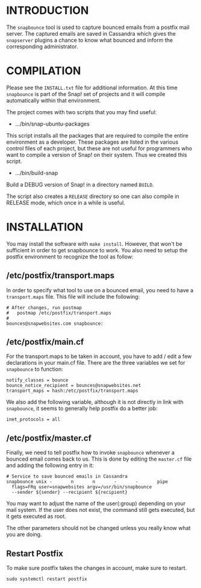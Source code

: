 

INTRODUCTION
============

The `snapbounce` tool is used to capture bounced emails from a postfix
mail server. The captured emails are saved in Cassandra which gives
the `snapserver` plugins a chance to know what bounced and inform
the corresponding administrator.


COMPILATION
===========

Please see the `INSTALL.txt` file for additional information. At this
time `snapbounce` is part of the Snap! set of projects and it will
compile automatically within that environment.

The project comes with two scripts that you may find useful:

* .../bin/snap-ubuntu-packages

This script installs all the packages that are required to compile
the entire environment as a developer. These packages are listed
in the various control files of each project, but these are not
useful for programmers who want to compile a version of Snap! on
their system. Thus we created this script.

* .../bin/build-snap

Build a DEBUG version of Snap! in a directory named `BUILD`.

The script also creates a `RELEASE` directory so one can also
compile in RELEASE mode, which once in a while is useful.


INSTALLATION
============

You may install the software with `make install`. However,
that won't be sufficient in order to get snapbounce to work.
You also need to setup the postfix environment to recognize
the tool as follow:


## /etc/postfix/transport.maps

In order to specify what tool to use on a bounced email, you
need to have a `transport.maps` file. This file will include
the following:

    # After changes, run postmap
    #   postmap /etc/postfix/transport.maps
    #
    bounces@snapwebsites.com snapbounce:


## /etc/postfix/main.cf

For the transport.maps to be taken in account, you have to
add / edit a few declarations in your main.cf file. There are
the three variables we set for `snapbounce` to function:

    notify_classes = bounce
    bounce_notice_recipient = bounces@snapwebsites.net
    transport_maps = hash:/etc/postfix/transport.maps

We also add the following variable, although it is not directly
in link with `snapbounce`, it seems to generally help postfix
do a better job:

    inet_protocols = all


## /etc/postfix/master.cf

Finally, we need to tell postfix how to invoke `snapbounce` whenever
a bounced email comes back to us. This is done by editing the
`master.cf` file and adding the following entry in it:

    # Service to save bounced emails in Cassandra
    snapbounce unix -       n       n       -       -       pipe
      flags=FRq user=snapwebsites argv=/usr/bin/snapbounce
      --sender ${sender} --recipient ${recipient}

You may want to adjust the name of the user(:group) depending on your
mail system. If the user does not exist, the command still gets
executed, but it gets executed as root.

The other parameters should not be changed unless you really know what
you are doing.


## Restart Postfix

To make sure postfix takes the changes in account, make sure to restart.

    sudo systemctl restart postfix


